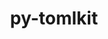 ---
title: "py-tomlkit"
layout: cache
categories: [package, v0.18.1]
meta: {"versions": ["0.7.2"], "compilers": ["gcc@=7.5.0"], "oss": ["ubuntu18.04"], "platforms": ["linux"], "targets": ["x86_64"], "stacks": ["data-vis-sdk", "e4s", "root"], "num_specs": 2, "num_specs_by_stack": {"data-vis-sdk": 1, "root": 2, "e4s": 1}}
spec_details: [{"hash": "cpdjspci2w3poq3rgybhbvgyizwhrbx6", "compiler": "gcc@=7.5.0", "versions": ["0.7.2"], "os": "ubuntu18.04", "platform": "linux", "target": "x86_64", "variants": [], "stacks": ["data-vis-sdk", "root"], "size": "-", "tarball": "https://binaries.spack.io/releases/v0.18.1/build_cache/linux-ubuntu18.04-x86_64/gcc-7.5.0/py-tomlkit-0.7.2/linux-ubuntu18.04-x86_64-gcc-7.5.0-py-tomlkit-0.7.2-cpdjspci2w3poq3rgybhbvgyizwhrbx6.spack"}, {"hash": "ceabpg6nybkztlggadsohy7mdsjxohbg", "compiler": "gcc@=7.5.0", "versions": ["0.7.2"], "os": "ubuntu18.04", "platform": "linux", "target": "x86_64", "variants": [], "stacks": ["e4s", "root"], "size": "-", "tarball": "https://binaries.spack.io/releases/v0.18.1/build_cache/linux-ubuntu18.04-x86_64/gcc-7.5.0/py-tomlkit-0.7.2/linux-ubuntu18.04-x86_64-gcc-7.5.0-py-tomlkit-0.7.2-ceabpg6nybkztlggadsohy7mdsjxohbg.spack"}]
---